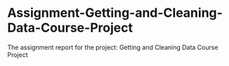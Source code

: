# Assignment-Getting-and-Cleaning-Data-Course-Project
The assignment report for the project: Getting and Cleaning Data Course Project
